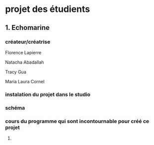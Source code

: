 # projet des étudients 

## 1. Echomarine

### créateur/créatrise

Florence Lapierre 

Natacha Abadallah

Tracy Gua

Maria Laura Cornel

### instalation du projet dans le studio



### schéma

### cours du programme qui sont incontournable pour créé ce projet
1.
